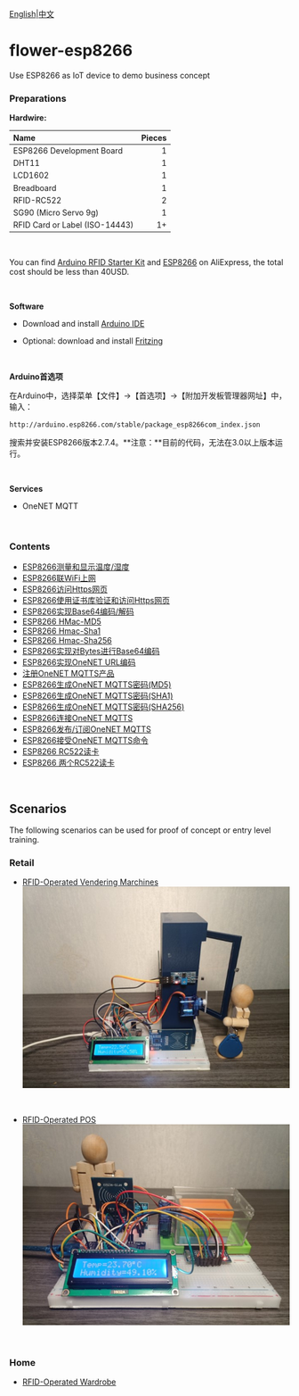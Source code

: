 [English](README.md)|[中文](docs/zh/README.md)

# flower-esp8266
Use ESP8266 as IoT device to demo business concept

### Preparations
**Hardwire:**

| Name | Pieces |
| :--- | ---: | 
| ESP8266 Development Board | 1 |
| DHT11 | 1 |
| LCD1602 | 1 |
| Breadboard | 1 |
| RFID-RC522 | 2 |
| SG90 (Micro Servo 9g) | 1 |
| RFID Card or Label (ISO-14443) | 1+ |
   
<br/>

You can find [Arduino RFID Starter Kit](https://www.aliexpress.com/wholesale?catId=0&initiative_id=SB_20200814105627&SearchText=arduino+rfid+starter+kit) and [ESP8266](https://www.aliexpress.com/w/wholesale-ESP8266.html) on AliExpress, the total cost should be less than 40USD.

<br/>

**Software**
* Download and install [Arduino IDE](https://www.arduino.cc/en/Main/Software)

* Optional: download and install [Fritzing](https://fritzing.org/download/)

<br/>

**Arduino首选项**

在Arduino中，选择菜单【文件】->【首选项】->【附加开发板管理器网址】中，输入：

```
http://arduino.esp8266.com/stable/package_esp8266com_index.json
```

搜索并安装ESP8266版本2.7.4。**注意：**目前的代码，无法在3.0以上版本运行。

<br/>

**Services**

* OneNET MQTT

<br/>

### Contents
* [ESP8266测量和显示温度/湿度](docs/zh/esp8266-dht11-lcd1602.md) 
* [ESP8266联WiFi上网](docs/zh/esp8266-wifi-http.md)
* [ESP8266访问Https网页](docs/zh/esp8266-wifi-ssl.md)
* [ESP8266使用证书库验证和访问Https网页](docs/zh/esp8266-bearssl-certstore.md)
* [ESP8266实现Base64编码/解码](docs/zh/esp8266-base64.md)
* [ESP8266 HMac-MD5](docs/zh/esp8266-hmac-md5.md)
* [ESP8266 Hmac-Sha1](docs/zh/esp8266-hmac-sha1.md)
* [ESP8266 Hmac-Sha256](docs/zh/esp8266-hmac-sha256.md)
* [ESP8266实现对Bytes进行Base64编码](docs/zh/esp8266-base64-from-bytes.md)
* [ESP8266实现OneNET URL编码](docs/zh/esp8266-onenet-urlencode.md)
* [注册OneNET MQTTS产品](docs/zh/register-onenet-mqtts.md)
* [ESP8266生成OneNET MQTTS密码(MD5)](docs/zh/esp8266-onenet-mqtts-password-md5.md)
* [ESP8266生成OneNET MQTTS密码(SHA1)](docs/zh/esp8266-onenet-mqtts-password-sha1.md)
* [ESP8266生成OneNET MQTTS密码(SHA256)](docs/zh/esp8266-onenet-mqtts-password-sha256.md)
* [ESP8266连接OneNET MQTTS](docs/zh/esp8266-onenet-mqtts-connect.md)
* [ESP8266发布/订阅OneNET MQTTS](docs/zh/esp8266-onenet-mqtts-pubsub.md)
* [ESP8266接受OneNET MQTTS命令](docs/zh/esp8266-onenet-mqtts-command.md)
* [ESP8266 RC522读卡](docs/zh/esp8266-rc522-onenet-mqtts.md)
* [ESP8266 两个RC522读卡](docs/zh/esp8266-2rc522-onenet-mqtts.md)

<br/>

## Scenarios
The following scenarios can be used for proof of concept or entry level training.

### Retail
* [RFID-Operated Vendering Marchines](docs/zh/retail/rovem/README.md)
  [![RFID-Operated Vendering Marchines](docs/zh/retail/rovem/images/esp8266_rovem_cabinet_pad_small.jpg)](docs/zh/retail/rovem/README.md)

<br/>

* [RFID-Operated POS](docs/zh/retail/pos/README.md)
  [![RFID-Operated POS](docs/zh/retail/rovem/images/esp8266_rovem_facility_pad_small.jpg)](docs/zh/retail/pos/README.md)

<br/>

### Home
* [RFID-Operated Wardrobe]()

<br/>
